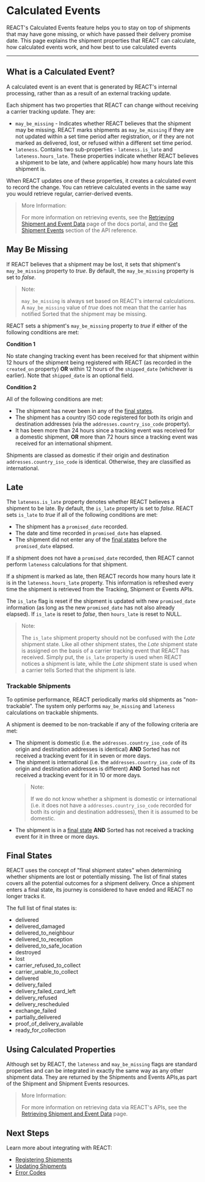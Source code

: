 # Calculated Events

REACT's Calculated Events feature helps you to stay on top of shipments that may have gone missing, or which have passed their delivery promise date. This page explains the shipment properties that REACT can calculate, how calculated events work, and how best to use calculated events

---

## What is a Calculated Event?

A calculated event is an event that is generated by REACT's internal processing, rather than as a result of an external tracking update. 

Each shipment has two properties that REACT can change without receiving a carrier tracking update. They are:

* `may_be_missing` - Indicates whether REACT believes that the shipment may be missing. REACT marks shipments as `may_be_missing` if they are not updated within a set time period after registration, or if they are not marked as delivered, lost, or refused within a different set time period. 
* `lateness`. Contains two sub-properties - `lateness.is_late` and `lateness.hours_late`. These properties indicate whether REACT believes a shipment to be late, and (where applicable) how many hours late this shipment is. 

When REACT updates one of these properties, it creates a calculated event to record the change. You can retrieve calculated events in the same way you would retrieve regular, carrier-derived events.

> <span class="note-header">More Information:</span>
>
> For more information on retrieving events, see the [Retrieving Shipment and Event Data](https://docs.sorted.com/react/retrieving-data/) page of the docs portal, and the [Get Shipment Events](https://docs.sorted.com/react/api/#GetShipmentEvents) section of the API reference.

## May Be Missing

If REACT believes that a shipment may be lost, it sets that shipment's `may_be_missing` property to _true_. By default, the `may_be_missing` property is set to _false_. 

> <span class="note-header">Note:</span>
>
> `may_be_missing` is always set based on REACT's internal calculations. A `may_be_missing` value of _true_ does not mean that the carrier has notified Sorted that the shipment may be missing.

REACT sets a shipment's `may_be_missing` property to _true_ if either of the following conditions are met:

**Condition 1**

No state changing tracking event has been received for that shipment within 12 hours of the shipment being registered with REACT (as recorded in the `created_on` property) **OR** within 12 hours of the `shipped_date` (whichever is earlier). Note that `shipped_date` is an optional field.

**Condition 2**

All of the following conditions are met:

* The shipment has never been in any of the [final states](https://docs.sorted.com/react/calc-events/#final-states).
* The shipment has a country ISO code registered for both its origin and destination addresses (via the `addresses.country_iso_code` property).
* It has been more than 24 hours since a tracking event was received for a domestic shipment, **OR** more than 72 hours since a tracking event was received for an international shipment. 

Shipments are classed as domestic if their origin and destination `addresses.country_iso_code` is identical. Otherwise, they are classified as international.

## Late 

The `lateness.is_late` property denotes whether REACT believes a shipment to be late. By default, the `is_late` property is set to _false_. REACT sets `is_late` to _true_ if all of the following conditions are met:

* The shipment has a `promised_date` recorded. 
* The date and time recorded in `promised_date` has elapsed.
* The shipment did not enter any of the [final states](https://docs.sorted.com/react/calc-events/#final-states) before the `promised_date` elapsed.

If a shipment does not have a `promised_date` recorded, then REACT cannot perform `lateness` calculations for that shipment. 

If a shipment is marked as late, then REACT records how many hours late it is in the `lateness.hours_late` property. This information is refreshed every time the shipment is retrieved from the Tracking, Shipment or Events APIs.

The `is_late` flag is reset if the shipment is updated with new `promised_date` information (as long as the new `promised_date` has not also already elapsed). If `is_late` is reset to _false_, then `hours_late` is reset to NULL. 

> <span class="note-header">Note:</span>
>
> The `is_late` shipment property should not be confused with the _Late_ shipment state. Like all other shipment states, the _Late_ shipment state is assigned on the basis of a carrier tracking event that REACT has received. Simply put, the `is_late` property is used when REACT notices a shipment is late, while the _Late_ shipment state is used when a carrier tells Sorted that the shipment is late. 

### Trackable Shipments

To optimise performance, REACT periodically marks old shipments as "non-trackable". The system only performs `may_be_missing` and `lateness` calculations on trackable shipments.

A shipment is deemed to be non-trackable if any of the following criteria are met:

* The shipment is domestic (i.e. the `addresses.country_iso_code` of its origin and destination addresses is identical) **AND** Sorted has not received a tracking event for it in seven or more days.
* The shipment is international (i.e. the `addresses.country_iso_code` of its origin and destination addresses is different) **AND** Sorted has not received a tracking event for it in 10 or more days.
   > <span class="note-header">Note:</span>
   >
   > If we do not know whether a shipment is domestic or international (i.e. it does not have a `addresses.country_iso_code` recorded for both its origin and destination addresses), then it is assumed to be domestic.
* The shipment is in a [final state](https://docs.sorted.com/react/calc-events/#final-states) **AND** Sorted has not received a tracking event for it in three or more days.

## Final States

REACT uses the concept of "final shipment states" when determining whether shipments are lost or potentially missing. The list of final states covers all the potential outcomes for a shipment delivery. Once a shipment enters a final state, its journey is considered to have ended and REACT no longer tracks it.

The full list of final states is:

* delivered  
* delivered_damaged  
* delivered\_to_neighbour  
* delivered\_to_reception  
* delivered\_to\_safe_location  
* destroyed  
* lost
* carrier\_refused\_to_collect  
* carrier\_unable\_to_collect  
* delivered  
* delivery_failed  
* delivery\_failed\_card_left  
* delivery_refused  
* delivery_rescheduled  
* exchange_failed  
* partially_delivered  
* proof\_of\_delivery_available  
* ready\_for_collection

## Using Calculated Properties

Although set by REACT, the `lateness` and `may_be_missing` flags are standard properties and can be integrated in exactly the same way as any other shipment data. They are returned by the Shipments and Events APIs,as part of the Shipment and Shipment Events resources.

> <span class="note-header">More Information:</span>
>
> For more information on retrieving data via REACT's APIs, see the [Retrieving Shipment and Event Data](https://docs.sorted.com/react/retrieving-data/) page.

## Next Steps

Learn more about integrating with REACT:

* [Registering Shipments](https://docs.sorted.com/react/registering-shipments/)
* [Updating Shipments](https://docs.sorted.com/react/updating-shipments/)
* [Error Codes](https://docs.sorted.com/react/error-codes/)
